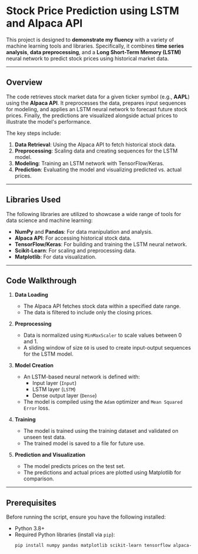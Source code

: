 # Stock Price Prediction using LSTM and Alpaca API

This project is designed to **demonstrate my fluency** with a variety of machine learning tools and libraries. Specifically, it combines **time series analysis**, **data preprocessing**, and a **Long Short-Term Memory (LSTM)** neural network to predict stock prices using historical market data.

---

## Overview

The code retrieves stock market data for a given ticker symbol (e.g., **AAPL**) using the **Alpaca API**. It preprocesses the data, prepares input sequences for modeling, and applies an LSTM neural network to forecast future stock prices. Finally, the predictions are visualized alongside actual prices to illustrate the model's performance.

The key steps include:

1. **Data Retrieval**: Using the Alpaca API to fetch historical stock data.  
2. **Preprocessing**: Scaling data and creating sequences for the LSTM model.  
3. **Modeling**: Training an LSTM network with TensorFlow/Keras.  
4. **Prediction**: Evaluating the model and visualizing predicted vs. actual prices.  

---

## Libraries Used

The following libraries are utilized to showcase a wide range of tools for data science and machine learning:

- **NumPy** and **Pandas**: For data manipulation and analysis.  
- **Alpaca API**: For accessing historical stock data.  
- **TensorFlow/Keras**: For building and training the LSTM neural network.  
- **Scikit-Learn**: For scaling and preprocessing data.  
- **Matplotlib**: For data visualization.  

---

## Code Walkthrough

1. **Data Loading**  
   - The Alpaca API fetches stock data within a specified date range.  
   - The data is filtered to include only the closing prices.

2. **Preprocessing**  
   - Data is normalized using `MinMaxScaler` to scale values between 0 and 1.  
   - A sliding window of size `60` is used to create input-output sequences for the LSTM model.

3. **Model Creation**  
   - An LSTM-based neural network is defined with:  
     - Input layer (`Input`)  
     - LSTM layer (`LSTM`)  
     - Dense output layer (`Dense`)  
   - The model is compiled using the `Adam` optimizer and `Mean Squared Error` loss.

4. **Training**  
   - The model is trained using the training dataset and validated on unseen test data.  
   - The trained model is saved to a file for future use.

5. **Prediction and Visualization**  
   - The model predicts prices on the test set.  
   - The predictions and actual prices are plotted using Matplotlib for comparison.

---

## Prerequisites

Before running the script, ensure you have the following installed:

- Python 3.8+
- Required Python libraries (install via `pip`):
  ```bash
  pip install numpy pandas matplotlib scikit-learn tensorflow alpaca-trade-api
